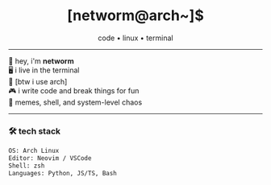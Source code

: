 <h1 align="center">[networm@arch~]$</h1>
<p align="center">code • linux • terminal</p>

---

👋 hey, i'm **networm**  
🖥️ i live in the terminal  
💾 [btw i use arch]  
🎮 i write code and break things for fun  
🐧 memes, shell, and system-level chaos

---

### 🛠 tech stack

```bash
OS: Arch Linux
Editor: Neovim / VSCode
Shell: zsh
Languages: Python, JS/TS, Bash

